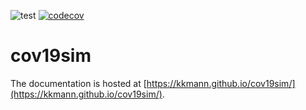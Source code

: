 ![test](https://github.com/kkmann/cov19sim/workflows/test/badge.svg)
[![codecov](https://codecov.io/gh/kkmann/cov19sim/branch/main/graph/badge.svg?token=xCNfx8zAwY)](https://codecov.io/gh/kkmann/cov19sim)

# cov19sim

The documentation is hosted at [https://kkmann.github.io/cov19sim/](https://kkmann.github.io/cov19sim/).
